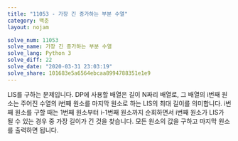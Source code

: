 ```yaml
---
title: "11053 - 가장 긴 증가하는 부분 수열"
category: 백준
layout: nojam

solve_num: 11053
solve_name: 가장 긴 증가하는 부분 수열
solve_lang: Python 3
solve_diff: 22
solve_date: "2020-03-31 23:03:19"
solve_share: 101683e5a6564ebcaa8994788351e1e9
---
```


LIS를 구하는 문제입니다. DP에 사용할 배열은 길이 N짜리 배열로, 그 배열의 i번째 원소는 주어진 수열의 i번째 원소를 마지막 원소로 하는 LIS의 최대 길이를 의미합니다. i번째 원소를 구할 때는 1번째 원소부터 i-1번째 원소까지 순회하면서 i번째 원소가 LIS가 될 수 있는 경우 중 가장 길이가 긴 것을 찾습니다. 모든 원소의 값을 구하고 마지막 원소를 출력하면 됩니다.

